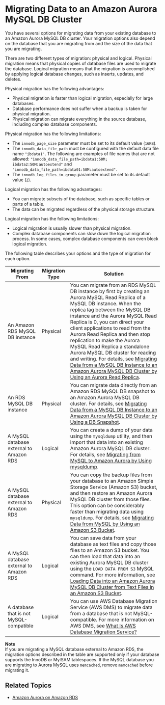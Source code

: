 # Migrating Data to an Amazon Aurora MySQL DB Cluster<a name="AuroraMySQL.Migrating"></a>

You have several options for migrating data from your existing database to an Amazon Aurora MySQL DB cluster\. Your migration options also depend on the database that you are migrating from and the size of the data that you are migrating\.

There are two different types of migration: physical and logical\. Physical migration means that physical copies of database files are used to migrate the database\. Logical migration means that the migration is accomplished by applying logical database changes, such as inserts, updates, and deletes\.

Physical migration has the following advantages:
+ Physical migration is faster than logical migration, especially for large databases\.
+ Database performance does not suffer when a backup is taken for physical migration\.
+ Physical migration can migrate everything in the source database, including complex database components\.

Physical migration has the following limitations:
+ The `innodb_page_size` parameter must be set to its default value \(`16KB`\)\.
+ The `innodb_data_file_path` must be configured with the default data file name `"ibdata1"`\. The following are examples of file names that are not allowed: `"innodb_data_file_path=ibdata1:50M; ibdata2:50M:autoextend"` and `"innodb_data_file_path=ibdata01:50M:autoextend"`\.
+ The `innodb_log_files_in_group` parameter must be set to its default value \(`2`\)\.

Logical migration has the following advantages:
+ You can migrate subsets of the database, such as specific tables or parts of a table\.
+ The data can be migrated regardless of the physical storage structure\.

Logical migration has the following limitations:
+ Logical migration is usually slower than physical migration\.
+ Complex database components can slow down the logical migration process\. In some cases, complex database components can even block logical migration\.

The following table describes your options and the type of migration for each option\.


| Migrating From | Migration Type | Solution | 
| --- | --- | --- | 
| An Amazon RDS MySQL DB instance | Physical |  You can migrate from an RDS MySQL DB instance by first by creating an Aurora MySQL Read Replica of a MySQL DB instance\. When the replica lag between the MySQL DB instance and the Aurora MySQL Read Replica is 0, you can direct your client applications to read from the Aurora Read Replica and then stop replication to make the Aurora MySQL Read Replica a standalone Aurora MySQL DB cluster for reading and writing\. For details, see [Migrating Data from a MySQL DB Instance to an Amazon Aurora MySQL DB Cluster by Using an Aurora Read Replica](AuroraMySQL.Migrating.RDSMySQL.Replica.md)\.  | 
| An RDS MySQL DB instance | Physical |  You can migrate data directly from an Amazon RDS MySQL DB snapshot to an Amazon Aurora MySQL DB cluster\. For details, see [Migrating Data from a MySQL DB Instance to an Amazon Aurora MySQL DB Cluster by Using a DB Snapshot](AuroraMySQL.Migrating.RDSMySQL.md)\.  | 
| A MySQL database external to Amazon RDS | Logical |  You can create a dump of your data using the `mysqldump` utility, and then import that data into an existing Amazon Aurora MySQL DB cluster\. For details, see [Migrating from MySQL to Amazon Aurora by Using mysqldump](AuroraMySQL.Migrating.ExtMySQL.md#AuroraMySQL.Migrating.ExtMySQL.mysqldump)\.  | 
| A MySQL database external to Amazon RDS | Physical |  You can copy the backup files from your database to an Amazon Simple Storage Service \(Amazon S3\) bucket, and then restore an Amazon Aurora MySQL DB cluster from those files\. This option can be considerably faster than migrating data using `mysqldump`\. For details, see [Migrating Data from MySQL by Using an Amazon S3 Bucket](AuroraMySQL.Migrating.ExtMySQL.md#AuroraMySQL.Migrating.ExtMySQL.S3)\.  | 
| A MySQL database external to Amazon RDS | Logical |  You can save data from your database as text files and copy those files to an Amazon S3 bucket\. You can then load that data into an existing Aurora MySQL DB cluster using the `LOAD DATA FROM S3` MySQL command\. For more information, see [Loading Data into an Amazon Aurora MySQL DB Cluster from Text Files in an Amazon S3 Bucket](AuroraMySQL.Integrating.LoadFromS3.md)\.  | 
| A database that is not MySQL\-compatible | Logical |  You can use AWS Database Migration Service \(AWS DMS\) to migrate data from a database that is not MySQL\-compatible\. For more information on AWS DMS, see [What Is AWS Database Migration Service?](http://docs.aws.amazon.com/dms/latest/userguide/Welcome.html) | 

**Note**  
If you are migrating a MySQL database external to Amazon RDS, the migration options described in the table are supported only if your database supports the InnoDB or MyISAM tablespaces\.
If the MySQL database you are migrating to Aurora MySQL uses `memcached`, remove `memcached` before migrating it\.

## Related Topics<a name="AuroraMySQL.Migrating.RelatedTopics"></a>
+ [Amazon Aurora on Amazon RDS](CHAP_Aurora.md)